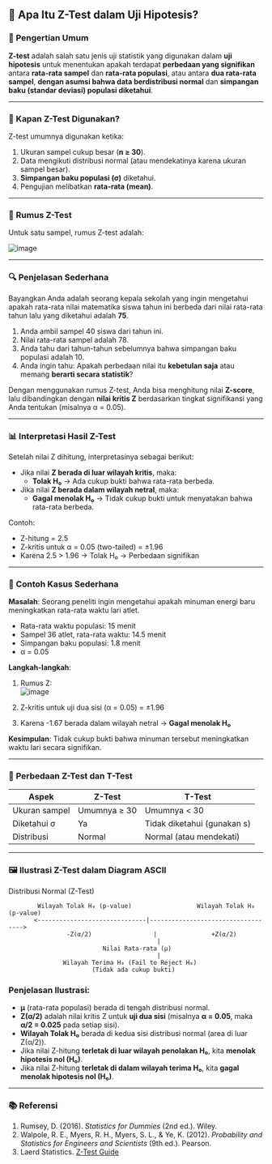 ## 📌 Apa Itu Z-Test dalam Uji Hipotesis?

### 🧠 Pengertian Umum

**Z-test** adalah salah satu jenis uji statistik yang digunakan dalam **uji hipotesis** untuk menentukan apakah terdapat **perbedaan yang signifikan** antara **rata-rata sampel** dan **rata-rata populasi**, atau antara **dua rata-rata sampel**, **dengan asumsi bahwa data berdistribusi normal** dan **simpangan baku (standar deviasi) populasi diketahui**.

---

### 🧪 Kapan Z-Test Digunakan?

Z-test umumnya digunakan ketika:
1. Ukuran sampel cukup besar (**n ≥ 30**).
2. Data mengikuti distribusi normal (atau mendekatinya karena ukuran sampel besar).
3. **Simpangan baku populasi (σ)** diketahui.
4. Pengujian melibatkan **rata-rata (mean)**.

---

### 📐 Rumus Z-Test

Untuk satu sampel, rumus Z-test adalah:

![image](https://github.com/user-attachments/assets/566bd256-9fe9-4981-ad96-1e25941853ad)


---

### 🔍 Penjelasan Sederhana

Bayangkan Anda adalah seorang kepala sekolah yang ingin mengetahui apakah rata-rata nilai matematika siswa tahun ini berbeda dari nilai rata-rata tahun lalu yang diketahui adalah **75**.

1. Anda ambil sampel 40 siswa dari tahun ini.
2. Nilai rata-rata sampel adalah 78.
3. Anda tahu dari tahun-tahun sebelumnya bahwa simpangan baku populasi adalah 10.
4. Anda ingin tahu: Apakah perbedaan nilai itu **kebetulan saja** atau memang **berarti secara statistik**?

Dengan menggunakan rumus Z-test, Anda bisa menghitung nilai **Z-score**, lalu dibandingkan dengan **nilai kritis Z** berdasarkan tingkat signifikansi yang Anda tentukan (misalnya α = 0.05).

---

### 📊 Interpretasi Hasil Z-Test

Setelah nilai Z dihitung, interpretasinya sebagai berikut:

- Jika nilai **Z berada di luar wilayah kritis**, maka:
  - **Tolak H₀** → Ada cukup bukti bahwa rata-rata berbeda.
- Jika nilai **Z berada dalam wilayah netral**, maka:
  - **Gagal menolak H₀** → Tidak cukup bukti untuk menyatakan bahwa rata-rata berbeda.

Contoh:
- Z-hitung = 2.5  
- Z-kritis untuk α = 0.05 (two-tailed) = ±1.96  
- Karena 2.5 > 1.96 → Tolak H₀ → Perbedaan signifikan

---

### 🧾 Contoh Kasus Sederhana

**Masalah**: Seorang peneliti ingin mengetahui apakah minuman energi baru meningkatkan rata-rata waktu lari atlet.

- Rata-rata waktu populasi: 15 menit
- Sampel 36 atlet, rata-rata waktu: 14.5 menit
- Simpangan baku populasi: 1.8 menit
- α = 0.05

**Langkah-langkah**:
1. Rumus Z:  
![image](https://github.com/user-attachments/assets/d2b899c6-1ef7-4901-b830-94a629c4ca6a)

2. Z-kritis untuk uji dua sisi (α = 0.05) = ±1.96  
3. Karena -1.67 berada dalam wilayah netral → **Gagal menolak H₀**

**Kesimpulan**: Tidak cukup bukti bahwa minuman tersebut meningkatkan waktu lari secara signifikan.

---

### 🧠 Perbedaan Z-Test dan T-Test

| Aspek               | Z-Test                         | T-Test                          |
|---------------------|--------------------------------|----------------------------------|
| Ukuran sampel       | Umumnya ≥ 30                   | Umumnya < 30                    |
| Diketahui σ         | Ya                             | Tidak diketahui (gunakan s)     |
| Distribusi          | Normal                         | Normal (atau mendekati)         |

---

### 🖼 Ilustrasi Z-Test dalam Diagram ASCII

Distribusi Normal (Z-Test)

```
        Wilayah Tolak H₀ (p-value)                  Wilayah Tolak H₀ (p-value)
       <------------------------------|----------------------------------->
                -Z(α/2)                 |               +Z(α/2)
                                         |
                          Nilai Rata-rata (μ) 
                                         |
               Wilayah Terima H₀ (Fail to Reject H₀)
                       (Tidak ada cukup bukti)
```

### Penjelasan Ilustrasi:
- **μ** (rata-rata populasi) berada di tengah distribusi normal.
- **Z(α/2)** adalah nilai kritis Z untuk **uji dua sisi** (misalnya **α = 0.05**, maka **α/2 = 0.025** pada setiap sisi).
- **Wilayah Tolak H₀** berada di kedua sisi distribusi normal (area di luar Z(α/2)).
- Jika nilai Z-hitung **terletak di luar wilayah penolakan H₀**, kita **menolak hipotesis nol (H₀)**.
- Jika nilai Z-hitung **terletak di dalam wilayah terima H₀**, kita **gagal menolak hipotesis nol (H₀)**.

---

### 📚 Referensi

1. Rumsey, D. (2016). *Statistics for Dummies* (2nd ed.). Wiley.  
2. Walpole, R. E., Myers, R. H., Myers, S. L., & Ye, K. (2012). *Probability and Statistics for Engineers and Scientists* (9th ed.). Pearson.  
3. Laerd Statistics. [Z-Test Guide](https://statistics.laerd.com/statistical-guides/z-test-statistical-guide.php)
